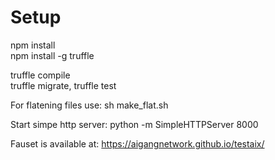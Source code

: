 # Setup
  
npm install  
npm install -g truffle   

truffle compile  
truffle migrate,  truffle test

For flatening files use:
sh make_flat.sh


Start simpe http server: python -m SimpleHTTPServer 8000

Fauset is available at: https://aigangnetwork.github.io/testaix/
